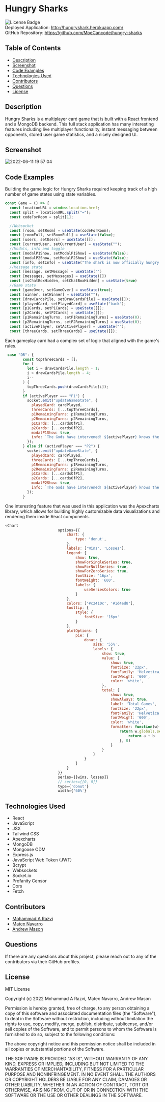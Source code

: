 # Hungry Sharks

![License Badge](https://img.shields.io/badge/License-MIT-blue)  
Deployed Application: http://hungryshark.herokuapp.com/  
GitHub Repository: https://github.com/MoeCancode/hungry-sharks

## Table of Contents

- [Description](#description)
- [Screenshot](#screenshot)
- [Code Examples](#code-examples)
- [Technologies Used](#technologies-used)
- [Contributors](#contributors)
- [Questions](#questions)
- [License](#license)

## Description

Hungry Sharks is a multiplayer card game that is built with a React frontend and a MongoDB backend. This full stack application has many interesting features including live multiplayer functionality, instant messaging between opponents, stored user game statistics, and a nicely designed UI.

## Screenshot

![2022-06-11 19 57 04](https://user-images.githubusercontent.com/99947655/173212352-40d96d5a-b440-46c2-8453-20a0e6e4e7ea.gif)

## Code Examples

Building the game logic for Hungry Sharks required keeping track of a high number of game states using state variables.

```js
const Game = () => {
  const locationURL = window.location.href;
  const split = locationURL.split("=");
  const codeForRoom = split[1];

  //Websocket
  const [room, setRoom] = useState(codeForRoom);
  const [roomFull, setRoomFull] = useState(false);
  const [users, setUsers] = useState([]);
  const [currentUser, setCurrentUser] = useState("");
  //Modals, info and toggle
  const [modalP1Show, setModalP1Show] = useState(false);
  const [modalP2Show, setModalP2Show] = useState(false);
  const [info, setInfo] = useState("The shark is now officially hungry!");
  //Message state
  const [message, setMessage] = useState('')
  const [messages, setMessages] = useState([])
  const [isChatBoxHidden, setChatBoxHidden] = useState(true)
  //Game state
  const [gameOver, setGameOver] = useState(true);
  const [winner, setWinner] = useState("");
  const [drawCardsPile, setDrawCardsPile] = useState([]);
  const [playedCard, setPlayedCard] = useState("back");
  const [p1Cards, setP1Cards] = useState([]);
  const [p2Cards, setP2Cards] = useState([]);
  const [p1RemainingTurns, setP1RemainingTurns] = useState(0);
  const [p2RemainingTurns, setP2RemainingTurns] = useState(0);
  const [activePlayer, setActivePlayer] = useState("");
  const [threeCards, setThreeCards] = useState([]);
```

Each gameplay card had a complex set of logic that aligned with the game's rules.

```js
 case "DR": {
        const topThreeCards = [];
        for (
          let i = drawCardsPile.length - 1;
          i > drawCardsPile.length - 4;
          i--
        ) {
          topThreeCards.push(drawCardsPile[i]);
        }
        if (activePlayer === "P1") {
          socket.emit("updateGameState", {
            playedCard: cardPlayed,
            threeCards: [...topThreeCards],
            p1RemainingTurns: p1RemainingTurns,
            p2RemainingTurns: p2RemainingTurns,
            p1Cards: [...cardsOfP1],
            p2Cards: [...cardsOfP2],
            modalP1Show: true,
            info: `The Gods have intervened! ${activePlayer} knows the next 3 cards in the deck`,
          });
        } else if (activePlayer === "P2") {
          socket.emit("updateGameState", {
            playedCard: cardPlayed,
            threeCards: [...topThreeCards],
            p1RemainingTurns: p1RemainingTurns,
            p2RemainingTurns: p2RemainingTurns,
            p1Cards: [...cardsOfP1],
            p2Cards: [...cardsOfP2],
            modalP2Show: true,
            info: `The Gods have intervened! ${activePlayer} knows the next 3 cards in the deck`,
          });
        }
```

One interesting feature that was used in this application was the Apexcharts library, which allows for building highly customizable data visualizations and rendering them inside React components.

```js
<Chart
                        options={{
                            chart: {
                                type: 'donut',
                            },
                            labels: ['Wins', 'Losses'],
                            legend: {
                                show: true,
                                showForSingleSeries: true,
                                showForNullSeries: true,
                                showForZeroSeries: true,
                                fontSize: '16px',
                                fontWeight: '600',
                                labels: {
                                    useSeriesColors: true
                                }
                            },
                            colors: ['#c2410c', '#1d4ed8'],
                            tooltip: {
                                style: {
                                    fontSize: '16px'
                                }
                            },
                            plotOptions: {
                                pie: {
                                    donut: {
                                        size: '55%',
                                        labels: {
                                            show: true,
                                            value: {
                                                show: true,
                                                fontSize: '22px',
                                                fontFamily: 'Helvetica, Arial, sans-serif',
                                                fontWeight: '600',
                                                color: 'white',
                                            },
                                            total: {
                                                show: true,
                                                showAlways: true,
                                                label: 'Total Games',
                                                fontSize: '22px',
                                                fontFamily: 'Helvetica, Arial, sans-serif',
                                                fontWeight: '600',
                                                color: 'white',
                                                formatter: function(w) {
                                                    return w.globals.seriesTotals.reduce((a, b) => {
                                                        return a + b
                                                    }, 0)
                                                }
                                            }
                                        }
                                    }
                                }
                            }
                        }}
                        series={[wins, losses]}
                        // series={[0, 0]}
                        type={'donut'}
                        width={'60%'}
```

## Technologies Used

- React
- JavaScript
- JSX
- Tailwind CSS
- Apexcharts
- MongoDB
- Mongoose ODM
- Express.js
- JavaScript Web Token (JWT)
- Bcrypt
- Websockets
- Socket.io
- Profanity Censor
- Cors
- Fetch

## Contributors

- [Mohammad A Razvi](https://github.com/MoeCancode)
- [Mateo Navarro](https://github.com/mateonav98)
- [Andrew Mason](https://github.com/atmason90)

## Questions

If there are any questions about this project, please reach out to any of the contributors via their GitHub profiles.

## License

MIT License

Copyright (c) 2022 Mohammad A Razvi, Mateo Navarro, Andrew Mason

Permission is hereby granted, free of charge, to any person obtaining a copy of this software and associated documentation files (the "Software"), to deal in the Software without restriction, including without limitation the rights to use, copy, modify, merge, publish, distribute, sublicense, and/or sell copies of the Software, and to permit persons to whom the Software is furnished to do so, subject to the following conditions:

The above copyright notice and this permission notice shall be included in all copies or substantial portions of the Software.

THE SOFTWARE IS PROVIDED "AS IS", WITHOUT WARRANTY OF ANY KIND, EXPRESS OR IMPLIED, INCLUDING BUT NOT LIMITED TO THE WARRANTIES OF MERCHANTABILITY, FITNESS FOR A PARTICULAR PURPOSE AND NONINFRINGEMENT. IN NO EVENT SHALL THE AUTHORS OR COPYRIGHT HOLDERS BE LIABLE FOR ANY CLAIM, DAMAGES OR OTHER LIABILITY, WHETHER IN AN ACTION OF CONTRACT, TORT OR OTHERWISE, ARISING FROM, OUT OF OR IN CONNECTION WITH THE SOFTWARE OR THE USE OR OTHER DEALINGS IN THE SOFTWARE.
